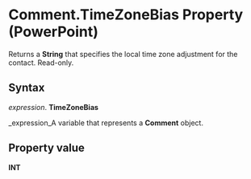 
# Comment.TimeZoneBias Property (PowerPoint)

Returns a  **String** that specifies the local time zone adjustment for the contact. Read-only.


## Syntax

 _expression_. **TimeZoneBias**

 _expression_A variable that represents a  **Comment** object.


## Property value

 **INT**

